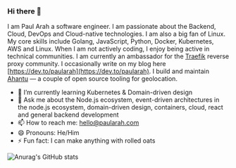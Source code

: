 
### Hi there 👋
I am Paul Arah a software engineer. I am passionate about the Backend, Cloud, DevOps and Cloud-native technologies. I am also a big fan of Linux. My core skills include Golang, JavaScript, Python, Docker, Kubernetes, AWS and Linux.  When I am not actively coding, I enjoy being active in technical communities. I am currently an ambassador for the [Traefik](https://traefik.io/) reverse proxy community. I occasionally write on my blog here [https://dev.to/paularah](https://dev.to/paularah). I build and maintain [Ahantu](https://github.com/Ahantu) — a couple of open source tooling for geolocation.

- 🌱 I’m currently learning Kubernetes & Domain-driven design 
- 💬 Ask me about the Node.js ecosystem, event-driven architectures in the node.js ecosystem, domain-driven design, containers, cloud, react and general backend development
- 📫 How to reach me: hello@paularah.com
- 😄 Pronouns: He/Him
- ⚡ Fun fact: I can make anything with rolled oats 


![Anurag's GitHub stats](https://github-readme-stats.vercel.app/api?username=paularah&count_private=true&show_icons=true&theme=radical)

